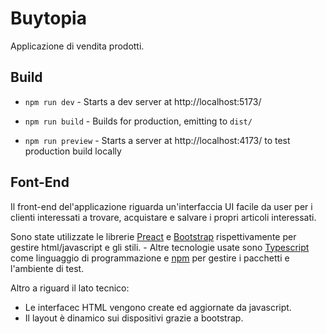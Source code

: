 
# Buytopia

Applicazione di vendita prodotti.

## Build

-   `npm run dev` - Starts a dev server at http://localhost:5173/

-   `npm run build` - Builds for production, emitting to `dist/`

-   `npm run preview` - Starts a server at http://localhost:4173/ to test production build locally

## Font-End

Il front-end del'applicazione riguarda un'interfaccia UI facile da user per i clienti interessati a trovare, acquistare e salvare i propri articoli interessati.

Sono state utilizzate le librerie [Preact](https://preactjs.com/) e [Bootstrap](https://getbootstrap.com/) rispettivamente per gestire html/javascript e gli stili. - Altre tecnologie usate sono [Typescript](https://www.typescriptlang.org/) come linguaggio di programmazione e [npm](https://www.npmjs.com/) per gestire i pacchetti e l'ambiente di test.

Altro a riguard il lato tecnico:
- Le interfacec HTML vengono create ed aggiornate da javascript.
- Il layout è dinamico sui dispositivi grazie a bootstrap.
